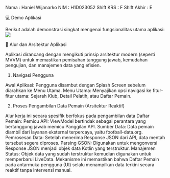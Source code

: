 Nama    : Haniel Wijanarko
NIM     : H1D023052
Shift KRS : F
Shift Akhir : E

💻 Demo Aplikasi

Berikut adalah demonstrasi singkat mengenai fungsionalitas utama aplikasi:
![](DemoResponsi.gif)

🚀 Alur dan Arsitektur Aplikasi

Aplikasi dirancang dengan mengikuti prinsip arsitektur modern (seperti MVVM) untuk memastikan pemisahan tanggung jawab, kemudahan pengujian, dan manajemen data yang efisien.

1. Navigasi Pengguna

Awal Aplikasi: Pengguna disambut dengan Splash Screen sebelum diarahkan ke Menu Utama.
Menu Utama: Menyajikan opsi navigasi ke fitur-fitur utama: Sejarah Klub, Detail Pelatih, atau Daftar Pemain.

2. Proses Pengambilan Data Pemain (Arsitektur Reaktif)

Alur kerja ini secara spesifik berfokus pada pengambilan data Daftar Pemain:
Pemicu API: ViewModel bertindak sebagai perantara yang bertanggung jawab memicu Panggilan API.
Sumber Data: Data pemain diambil dari layanan eksternal terpercaya, yaitu football-data.org.
Pemrosesan Data: Setelah menerima Response JSON dari API, data mentah tersebut segera diproses.
Parsing GSON: Digunakan untuk mengonversi Response JSON menjadi objek data Kotlin yang terstruktur.
Manajemen Status: Objek data yang sudah terstruktur kemudian digunakan untuk memperbarui LiveData. Mekanisme ini memastikan bahwa Daftar Pemain pada antarmuka pengguna (UI) selalu menampilkan data terkini secara reaktif tanpa intervensi manual.
